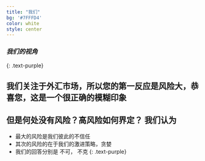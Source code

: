 ```yaml
---
title: "我们"
bg: '#7FFFD4'
color: white
style: center
---
```


### *我们的视角*
{: .text-purple}

<span class="fa-stack subtlecircle" style="font-size:100px; background:rgba(255,166,0,0.1)">
  <i class="fa fa-circle fa-stack-2x text-white"></i>
  <i class="fa fa-envira fa-stack-1x text-orange"></i>
</span>

## 我们关注于外汇市场，所以您的第一反应是风险大，恭喜您，这是一个很正确的模糊印象
## 但是何处没有风险？高风险如何界定？ 我们认为

* 最大的风险是我们彼此的不信任
* 其次的风险的在于我们的激进策略，贪婪
* 我们的回答分别是 不可， 不克
{: .text-purple}
